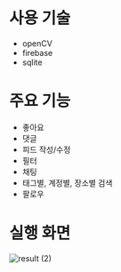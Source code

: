 # 사용 기술
- openCV
- firebase
- sqlite

# 주요 기능
- 좋아요
- 댓글
- 피드 작성/수정
- 필터
- 채팅
- 태그별, 계정별, 장소별 검색
- 팔로우

# 실행 화면
![result (2)](https://user-images.githubusercontent.com/26181611/97955525-b8350500-1de9-11eb-9fab-9af10da670ce.gif)
<br>
